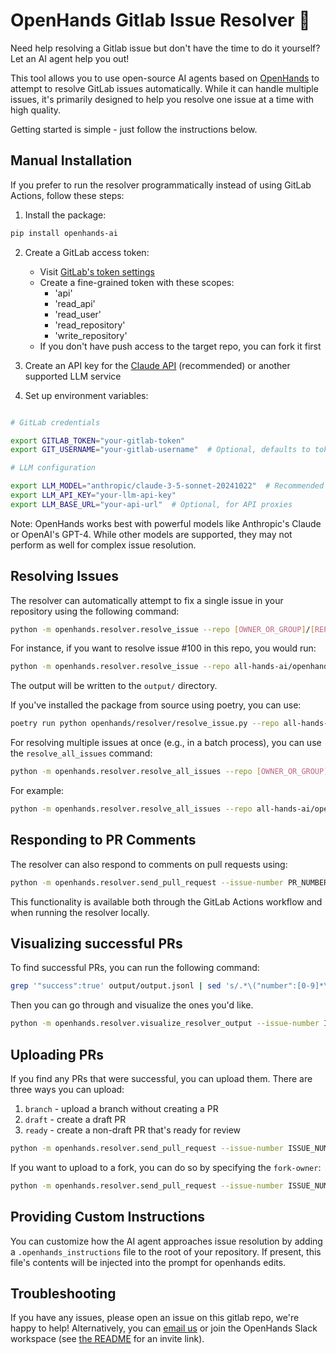 # OpenHands Gitlab Issue Resolver 🙌

Need help resolving a Gitlab issue but don't have the time to do it yourself? Let an AI agent help you out!

This tool allows you to use open-source AI agents based on [OpenHands](https://gitlab.com/all-hands-ai/openhands)
to attempt to resolve GitLab issues automatically. While it can handle multiple issues, it's primarily designed
to help you resolve one issue at a time with high quality.

Getting started is simple - just follow the instructions below.

## Manual Installation

If you prefer to run the resolver programmatically instead of using GitLab Actions, follow these steps:

1. Install the package:

```bash
pip install openhands-ai
```

2. Create a GitLab access token:
   - Visit [GitLab's token settings](https://gitlab.com/-/user_settings/personal_access_tokens)
   - Create a fine-grained token with these scopes:
     - 'api'
     - 'read_api'
     - 'read_user'
     - 'read_repository'
     - 'write_repository'
   - If you don't have push access to the target repo, you can fork it first

3. Create an API key for the [Claude API](https://www.anthropic.com/api) (recommended) or another supported LLM service

4. Set up environment variables:

```bash

# GitLab credentials

export GITLAB_TOKEN="your-gitlab-token"
export GIT_USERNAME="your-gitlab-username"  # Optional, defaults to token owner

# LLM configuration

export LLM_MODEL="anthropic/claude-3-5-sonnet-20241022"  # Recommended
export LLM_API_KEY="your-llm-api-key"
export LLM_BASE_URL="your-api-url"  # Optional, for API proxies
```

Note: OpenHands works best with powerful models like Anthropic's Claude or OpenAI's GPT-4. While other models are supported, they may not perform as well for complex issue resolution.

## Resolving Issues

The resolver can automatically attempt to fix a single issue in your repository using the following command:

```bash
python -m openhands.resolver.resolve_issue --repo [OWNER_OR_GROUP]/[REPO] --issue-number [NUMBER]
```

For instance, if you want to resolve issue #100 in this repo, you would run:

```bash
python -m openhands.resolver.resolve_issue --repo all-hands-ai/openhands --issue-number 100
```

The output will be written to the `output/` directory.

If you've installed the package from source using poetry, you can use:

```bash
poetry run python openhands/resolver/resolve_issue.py --repo all-hands-ai/openhands --issue-number 100
```

For resolving multiple issues at once (e.g., in a batch process), you can use the `resolve_all_issues` command:

```bash
python -m openhands.resolver.resolve_all_issues --repo [OWNER_OR_GROUP]/[REPO] --issue-numbers [NUMBERS]
```

For example:

```bash
python -m openhands.resolver.resolve_all_issues --repo all-hands-ai/openhands --issue-numbers 100,101,102
```

## Responding to PR Comments

The resolver can also respond to comments on pull requests using:

```bash
python -m openhands.resolver.send_pull_request --issue-number PR_NUMBER --issue-type pr
```

This functionality is available both through the GitLab Actions workflow and when running the resolver locally.

## Visualizing successful PRs

To find successful PRs, you can run the following command:

```bash
grep '"success":true' output/output.jsonl | sed 's/.*\("number":[0-9]*\).*/\1/g'
```

Then you can go through and visualize the ones you'd like.

```bash
python -m openhands.resolver.visualize_resolver_output --issue-number ISSUE_NUMBER --vis-method json
```

## Uploading PRs

If you find any PRs that were successful, you can upload them.
There are three ways you can upload:

1. `branch` - upload a branch without creating a PR
2. `draft` - create a draft PR
3. `ready` - create a non-draft PR that's ready for review

```bash
python -m openhands.resolver.send_pull_request --issue-number ISSUE_NUMBER --username YOUR_GITLAB_USERNAME --pr-type draft
```

If you want to upload to a fork, you can do so by specifying the `fork-owner`:

```bash
python -m openhands.resolver.send_pull_request --issue-number ISSUE_NUMBER --username YOUR_GITLAB_USERNAME --pr-type draft --fork-owner YOUR_GITLAB_USERNAME
```

## Providing Custom Instructions

You can customize how the AI agent approaches issue resolution by adding a `.openhands_instructions` file to the root of your repository. If present, this file's contents will be injected into the prompt for openhands edits.

## Troubleshooting

If you have any issues, please open an issue on this gitlab repo, we're happy to help!
Alternatively, you can [email us](mailto:contact@all-hands.dev) or join the OpenHands Slack workspace (see [the README](/README.md) for an invite link).

